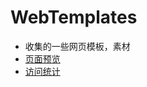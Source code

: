 # WebTemplates
- 收集的一些网页模板，素材
- [页面预览](https://vitan.me/WebTemplates/html/001/index.html)
- [访问统计](https://vitan.me/WebTemplates/html/)

